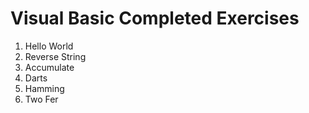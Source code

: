 # Visual Basic Completed Exercises
1. Hello World
2. Reverse String
3. Accumulate
4. Darts
5. Hamming
6. Two Fer